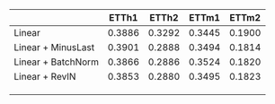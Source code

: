 |                    | ETTh1  | ETTh2  | ETTm1  | ETTm2  |
|--------------------|--------|--------|--------|--------|
| Linear             | 0.3886 | 0.3292 | 0.3445 | 0.1900 |
| Linear + MinusLast | 0.3901 | 0.2888 | 0.3494 | 0.1814 |
| Linear + BatchNorm | 0.3866 | 0.2886 | 0.3524 | 0.1820 |
| Linear + RevIN     | 0.3853 | 0.2880 | 0.3495 | 0.1823 |
|                    |        |        |        |        |
|                    |        |        |        |        |
|                    |        |        |        |        |

